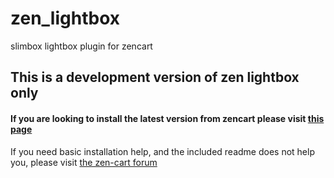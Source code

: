 zen_lightbox
============

slimbox lightbox plugin for zencart

## This is a development version of zen lightbox only
#### If you are looking to install the latest version from zencart please visit [this page]("http://www.zen-cart.com/downloads.php?do=file&id=170")

If you need basic installation help, and the included readme does not help you, please visit [the zen-cart forum]("http://www.zen-cart.com/showthread.php?45314-Zen-Lightbox-addon-Support-Thread")
